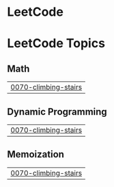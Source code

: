 # LeetCode

<!---LeetCode Topics Start-->
# LeetCode Topics
## Math
|  |
| ------- |
| [0070-climbing-stairs](https://github.com/sahelidgp/LeetCode/tree/master/0070-climbing-stairs) |
## Dynamic Programming
|  |
| ------- |
| [0070-climbing-stairs](https://github.com/sahelidgp/LeetCode/tree/master/0070-climbing-stairs) |
## Memoization
|  |
| ------- |
| [0070-climbing-stairs](https://github.com/sahelidgp/LeetCode/tree/master/0070-climbing-stairs) |
<!---LeetCode Topics End-->